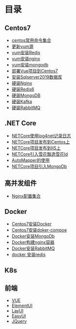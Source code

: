 # 目录

## Centos7
- [centos常用命令集合](centos-col.md) 
- [更新yum源](update-yum.md) <!-- 具体文件可以使用 .md 结尾（推荐） -->
- [yum安装Redis](yum-redis.md) <!-- 也可以用 .html -->
- [yum安装nginx](yum-nginx.md) 
- [yum安装mongodb](yum-mongodb.md) 
- [部署Vue项目到Centos7](publish-vueproject.md) 
- [安装Sqlserver2019数据库](install-sqlserver2019.md) 
- [硬装Nginx](normal-nginx.md) 
- [硬装Redis6](normal-redis6.md) 
- [硬装MongoDB](normal-mongodb.md) 
- [硬装Kafka](normal-kafka.md) 
- [硬装RabbitMQ](normal-rabbitmq.md) 


## .NET Core
- [NETCore使用log4net记录日志](/docs/dir/netcore/log4net.md) <!-- 具体文件可以使用 .md 结尾（推荐） -->
- [NETCore项目发布到Centos上](/docs/dir/netcore/publish-netcore.md) <!-- 也可以用 .html -->
- [NETCore项目发布到IIS上](/docs/dir/netcore/publish-iis.md) 
- [NETCore引入雪花飘逸雪花Id](/docs/dir/netcore/snowflake.md) 
- [AutoMapper的使用](/docs/dir/netcore/automapper.md) 
- [NETCore项目引入MongoDb](/docs/dir/netcore/mongodb.md) 

## 高并发组件
- [Nginx配置集合](/docs/dir/highconcurrency/update-yum.md) <!-- 具体文件可以使用 .md 结尾（推荐） -->
<!-- - [yum安装Redis](yum-redis.md) 
- [yum安装nginx](yum-nginx.md) 
- [yum安装mongodb](yum-mongodb.md)  -->

## Docker
- [Centos7安装Docker](/docs/dir/docker/install-docker.md)
- [Centos7安装doker-compoe](/docs/dir/docker/install-doker-compoe.md)
- [Docker安装MongoDb](/docs/dir/docker/docker-mongodb.md)
- [Docker构建nginx容器](/docs/dir/docker/docker-nginx.md)
- [Docker安装RabbitMQ](/docs/dir/docker/docker-rabbitmq.md)
- [docker 安装redis](/docs/dir/docker/docker-redis.md)


## K8s


## 前端 

-  [VUE]() 
-  [ElementUI]() 
-  [LayUI]() 
-  [EasyUI]() 
-  [JQuery]() 



<!-- 
-  [vue](update-yum.md) 
- - [yum安装nginx](yum-nginx.md) 
- - [yum安装mongodb](yum-mongodb.md)  -->

